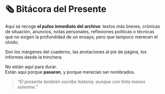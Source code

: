 # 🗞️ Bitácora del Presente

Aquí se recoge **el pulso inmediato del archivo**: textos más breves, crónicas de situación, anuncios, notas personales, reflexiones políticas o técnicas que no exigen la profundidad de un ensayo, pero que tampoco merecen el olvido.

Son los márgenes del cuaderno, las anotaciones al pie de página, los informes desde la trinchera.

No están aquí para durar.  
Están aquí porque **pasaron**, y porque merecían ser nombrados.

> *“El presente también escribe historia, aunque con tinta menos solemne.”*

